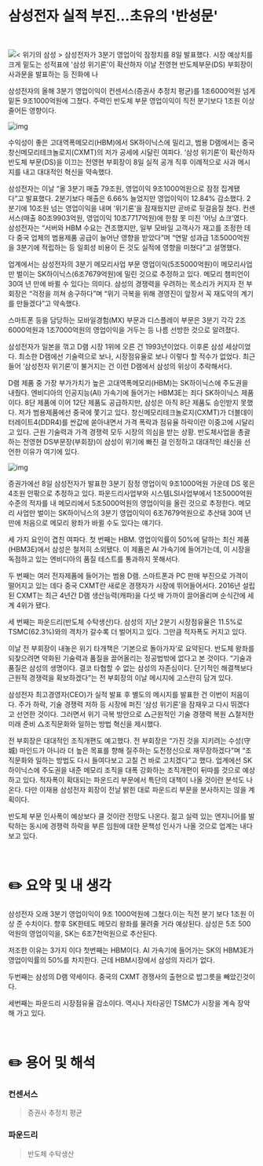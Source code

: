 # 삼성전자 실적 부진…초유의 '반성문'

<br/>

![&lt; 위기의 삼성 &gt; 삼성전자가 3분기 영업이익 잠정치를 8일 발표했다. 시장 예상치를 크게 밑도는 성적표에 '삼성 위기론'이 확산하자 이날 전영현 반도체부문(DS) 부회장이 사과문을 발표하는 등 진화에 나](https://imgnews.pstatic.net/image/015/2024/10/08/0005041713_001_20241009013514663.jpg?type=w647)

삼성전자의 올해 3분기 영업이익이 컨센서스(증권사 추정치 평균)를 1조6000억원 넘게 밑돈 9조1000억원에 그쳤다. 주력인 반도체 부문 영업이익이 직전 분기보다 1조원 이상 줄어든 영향이다.



![img](https://imgnews.pstatic.net/image/015/2024/10/08/0005041713_002_20241009013514713.jpg?type=w647)

수익성이 좋은 고대역폭메모리(HBM)에서 SK하이닉스에 밀리고, 범용 D램에서는 중국 창신메모리테크놀로지(CXMT)의 저가 공세에 시달린 여파다. ‘삼성 위기론’이 확산하자 반도체 부문(DS)을 이끄는 전영현 부회장이 8일 실적 공개 직후 이례적으로 사과 메시지를 내고 대대적인 혁신을 약속했다.

삼성전자는 이날 “올 3분기 매출 79조원, 영업이익 9조1000억원으로 잠정 집계됐다”고 발표했다. 2분기보다 매출은 6.66% 늘었지만 영업이익이 12.84% 감소했다. 2분기에 10조원 넘는 영업이익을 내며 ‘위기론’을 잠재웠지만 곧바로 뒷걸음질 쳤다. 컨센서스(매출 80조9903억원, 영업이익 10조7717억원)에 한참 못 미친 ‘어닝 쇼크’였다. 삼성전자는 “서버와 HBM 수요는 견조했지만, 일부 모바일 고객사가 재고를 조정한 데다 중국 업체의 범용제품 공급이 늘어난 영향을 받았다”며 “연말 성과급 1조5000억원을 3분기에 적립하는 등 일회성 비용이 든 것도 실적에 영향을 미쳤다”고 설명했다.

업계에서는 삼성전자의 3분기 메모리사업 부문 영업이익(5조5000억원)이 메모리사업만 벌이는 SK하이닉스(6조7679억원)에 밀린 것으로 추정하고 있다. 메모리 챔피언이 30여 년 만에 바뀔 수 있다는 의미다. 삼성의 경쟁력을 우려하는 목소리가 커지자 전 부회장은 “걱정을 끼쳐 송구하다”며 “위기 극복을 위해 경영진이 앞장서 꼭 재도약의 계기를 만들겠다”고 약속했다.

스마트폰 등을 담당하는 모바일경험(MX) 부문과 디스플레이 부문은 3분기 각각 2조6000억원과 1조7000억원의 영업이익을 거두는 등 나름 선방한 것으로 알려졌다.

삼성전자가 일본을 꺾고 D램 시장 1위에 오른 건 1993년이었다. 이후론 삼성 세상이었다. 최소한 D램에선 기술력으로 보나, 시장점유율로 보나 이렇다 할 적수가 없었다. 최근 들어 ‘삼성전자 위기론’이 불거지는 건 이런 D램에서 삼성의 위상이 추락해서다.

D램 제품 중 가장 부가가치가 높은 고대역폭메모리(HBM)는 SK하이닉스에 주도권을 내줬다. 엔비디아의 인공지능(AI) 가속기에 들어가는 HBM3E는 죄다 SK하이닉스 제품이다. 8단 제품에 이어 12단 제품도 공급하지만, 삼성은 아직 8단 제품도 승인받지 못했다. 저가 범용제품에선 중국에 쫓기고 있다. 창신메모리테크놀로지(CXMT)가 더블데이터레이트4(DDR4)를 싼값에 쏟아내면서 가격 폭락과 점유율 하락이란 이중고에 시달리고 있다. 근원 기술력과 가격 경쟁력 모두 시장의 의심을 받는 상황. 반도체사업을 총괄하는 전영현 DS부문장(부회장)이 삼성이 위기에 빠진 걸 인정하고 대대적인 쇄신을 선언한 이유가 여기에 있다.

![img](https://imgnews.pstatic.net/image/015/2024/10/08/0005041713_003_20241009013514741.jpg?type=w647)

증권가에선 8일 삼성전자가 발표한 3분기 잠정 영업이익 9조1000억원 가운데 DS 몫은 4조원 안팎으로 추정하고 있다. 파운드리사업부와 시스템LSI사업부에서 1조5000억원 수준의 적자를 내 메모리에서 5조5000억원의 영업이익을 올린 것으로 추정한다. 메모리 사업만 벌이는 SK하이닉스의 3분기 영업이익이 6조7679억원으로 추산돼 30여 년 만에 처음으로 메모리 왕좌가 바뀔 수도 있다는 얘기다.

세 가지 요인이 겹친 여파다. 첫 번째는 HBM. 영업이익률이 50%에 달하는 최신 제품(HBM3E)에서 삼성은 철저히 소외됐다. 이 제품은 AI 가속기에 들어가는데, 이 시장을 독점하고 있는 엔비디아의 품질 테스트를 통과하지 못해서다.

두 번째는 여러 전자제품에 들어가는 범용 D램. 스마트폰과 PC 판매 부진으로 가격이 떨어지고 있는 데다 중국 CXMT란 새로운 경쟁자가 시장에 뛰어들어서다. 2016년 설립된 CXMT는 최근 4년간 D램 생산능력(캐파)을 다섯 배 가까이 끌어올리며 순식간에 세계 4위가 됐다.

세 번째는 파운드리(반도체 수탁생산)다. 삼성의 지난 2분기 시장점유율은 11.5%로 TSMC(62.3%)와의 격차가 갈수록 더 벌어지고 있다. 그만큼 적자폭도 커지고 있다.

이날 전 부회장이 내놓은 위기 타개책은 ‘기본으로 돌아가자’로 요약된다. 반도체 왕좌를 되찾으려면 약화된 기술력과 품질을 끌어올리는 정공법밖에 없다고 본 것이다. “기술과 품질은 삼성의 생명이다. 결코 타협할 수 없는 삼성의 자존심이다. 단기적인 해결책보다 근원적 경쟁력을 확보하겠다”는 전 부회장의 이날 메시지에 고스란히 담겨 있다.

삼성전자 최고경영자(CEO)가 실적 발표 후 별도의 메시지를 발표한 건 이번이 처음이다. 주가 하락, 기술 경쟁력 저하 등 시장에 퍼진 ‘삼성 위기론’을 잠재우고 다시 뛰겠다고 선언한 것이다. 그러면서 위기 극복 방안으로 △근원적인 기술 경쟁력 복원 △철저한 미래 준비 △조직문화와 일하는 방법 혁신을 제시했다.

전 부회장은 대대적인 조직개편도 예고했다. 전 부회장은 “가진 것을 지키려는 수성(守城) 마인드가 아니라 더 높은 목표를 향해 질주하는 도전정신으로 재무장하겠다”며 “조직문화와 일하는 방법도 다시 들여다보고 고칠 건 바로 고치겠다”고 했다. 업계에선 SK하이닉스에 주도권을 내준 메모리 조직을 대폭 강화하는 조직개편이 뒤따를 것으로 예상하고 있다. 적자폭이 확대되는 파운드리 부문에서 특단의 대책이 나올 것이란 분석도 나온다. 다만 이재용 삼성전자 회장이 전날 밝힌 대로 파운드리 부문을 분사하지는 않을 계획이다.

반도체 부문 인사폭이 예상보다 클 것이란 전망도 나온다. 젊고 실력 있는 엔지니어를 발탁하는 동시에 경쟁력 하락을 부른 임원에 대한 문책성 인사가 나올 것으로 업계는 내다보고 있다.

<br/>

# ✏️ 요약 및 내 생각

삼성전자 오래 3분기 영업이익이 9조 1000억원에 그쳤다.이는 직전 분기 보다 1조원 이상 준 수치이다.
향후 SK한테도 메모리 왕좌를 물려줄 거라 예상된다.
삼성은 5조 500억원의 영업이익을, SK는 6조7천억원으로 추산된다.



저조한 이유는 3가지 이다 
첫번째는 HBM이다. 
AI 가속기에 들어가는 SK의 HBM3E가 영업이익률의 50%를 차지한다.
근데 HBM시장에서 삼성의 자리가 없다.



두번째는 삼성의 D램 약세이다.
중국의 CXMT 경쟁사의 출현으로 밥그릇을 빼았긴것이다.



세번째는 파운드리 시장점유율 감소이다.
역시나 자타공인 TSMC가 시장을 계속 장악해 가고 있다.

<br/>

# ✏️ 용어 및 해석

### 컨센서스

> 증권사 추정치 평균



### 파운드리

> 반도체 수탁생산